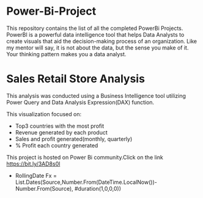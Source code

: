 # Power-Bi-Project

This repository contains the list of all the completed PowerBi Projects. PowerBI is a powerful data intelligence tool that helps Data Analysts to create visuals that aid the decision-making process of an organization. Like my mentor will say, it is not about the data, but the sense you make of it. Your thinking pattern makes you a data analyst.

# Sales Retail Store Analysis

This analysis was conducted using a Business Intelligence tool utilizing Power Query and Data Analysis Expression(DAX) function. 

This visualization focused on:
- Top3 countries with the most profit
- Revenue generated by each product
- Sales and profit generated(monthly, quarterly)
- % Profit each country generated 

This project is hosted on Power Bi community.Click on the link
https://bit.ly/3AD8s0l

- RollingDate Fx = List.Dates(Source,Number.From(DateTime.LocalNow())- Number.From(Source), #duration(1,0,0,0))
